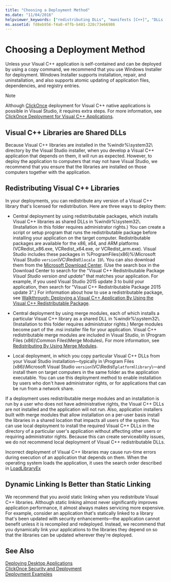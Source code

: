 ```yaml
---
title: "Choosing a Deployment Method"
ms.date: "11/04/2016"
helpviewer_keywords: ["redistributing DLLs", "manifests [C++]", "DLLs [C++], redistributing", "side-by-side assemblies [C++]", "dynamic linking [C++]", "application deployment [C++], methods", "deploying applications [C++], methods", "static linking [C++]", "libraries [C++], application deployment issues"]
ms.assetid: fd8eb956-f4a0-4ffb-b401-328c73e66986
---
```

# Choosing a Deployment Method

Unless your Visual C++ application is self-contained and can be deployed by using a copy command, we recommend that you use Windows Installer for deployment. Windows Installer supports installation, repair, and uninstallation, and also supports atomic updating of application files, dependencies, and registry entries.

> [!NOTE]
>  Although [ClickOnce](/visualstudio/deployment/clickonce-security-and-deployment) deployment for Visual C++ native applications is possible in Visual Studio, it requires extra steps. For more information, see [ClickOnce Deployment for Visual C++ Applications](../ide/clickonce-deployment-for-visual-cpp-applications.md).

## Visual C++ Libraries are Shared DLLs

Because Visual C++ libraries are installed in the %windir%\system32\ directory by the Visual Studio installer, when you develop a Visual C++ application that depends on them, it will run as expected. However, to deploy the application to computers that may not have Visual Studio, we recommend that you ensure that the libraries are installed on those computers together with the application.

## Redistributing Visual C++ Libraries

In your deployments, you can redistribute any version of a Visual C++ library that's licensed for redistribution. Here are three ways to deploy them:

- Central deployment by using redistributable packages, which installs Visual C++ libraries as shared DLLs in %windir%\system32\\. (Installation in this folder requires administrator rights.) You can create a script or setup program that runs the redistributable package before installing your application on the target computer. Redistributable packages are available for the x86, x64, and ARM platforms (VCRedist_x86.exe, VCRedist_x64.exe, or VCRedist_arm.exe). Visual Studio includes these packages in %ProgramFiles(x86)%\Microsoft Visual Studio `version`\VC\Redist\\`locale ID`\\. You can also download them from the [Microsoft Download Center](http://go.microsoft.com/fwlink/p/?linkid=132793). (Use the search box in the Download Center to search for the "Visual C++ Redistributable Package *Visual Studio version and update*" that matches your application. For example, if you used Visual Studio 2015 update 3 to build your application, then search for "Visual C++ Redistributable Package 2015 update 3".) For information about how to use a redistributable package, see [Walkthrough: Deploying a Visual C++ Application By Using the Visual C++ Redistributable Package](../ide/deploying-visual-cpp-application-by-using-the-vcpp-redistributable-package.md).

- Central deployment by using merge modules, each of which installs a particular Visual C++ library as a shared DLL in %windir%\system32\\. (Installation to this folder requires administrator rights.) Merge modules become part of the .msi installer file for your application. Visual C++ redistributable merge modules are included in Visual Studio, in \Program Files (x86)\Common Files\Merge Modules\\. For more information, see [Redistributing By Using Merge Modules](../ide/redistributing-components-by-using-merge-modules.md).

- Local deployment, in which you copy particular Visual C++ DLLs from your Visual Studio installation—typically in \Program Files (x86)\Microsoft Visual Studio `version`\VC\Redist\\`platform`\\`library`\—and install them on target computers in the same folder as the application executable. You can use this deployment method to enable installation by users who don't have administrator rights, or for applications that can be run from a network share.

If a deployment uses redistributable merge modules and an installation is run by a user who does not have administrative rights, the Visual C++ DLLs are not installed and the application will not run. Also, application installers built with merge modules that allow installation on a per-user basis install the libraries in a shared location that impacts all users of the system. You can use local deployment to install the required Visual C++ DLLs in the directory of a particular user's application without affecting other users or requiring administrator rights. Because this can create serviceability issues, we do not recommend local deployment of Visual C++ redistributable DLLs.

Incorrect deployment of Visual C++ libraries may cause run-time errors during execution of an application that depends on them. When the operating system loads the application, it uses the search order described in [LoadLibraryEx](http://go.microsoft.com/fwlink/p/?linkid=132792)

## Dynamic Linking Is Better than Static Linking

We recommend that you avoid static linking when you redistribute Visual C++ libraries. Although static linking almost never significantly improves application performance, it almost always makes servicing more expensive. For example, consider an application that's statically linked to a library that's been updated with security enhancements—the application cannot benefit unless it is recompiled and redeployed. Instead, we recommend that you dynamically link your applications to the libraries they depend on so that the libraries can be updated wherever they're deployed.

## See Also

[Deploying Desktop Applications](../ide/deploying-native-desktop-applications-visual-cpp.md)<br>
[ClickOnce Security and Deployment](/visualstudio/deployment/clickonce-security-and-deployment)<br>
[Deployment Examples](../ide/deployment-examples.md)